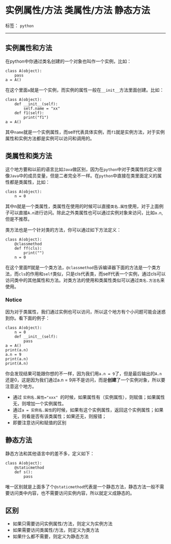 ﻿# 实例属性/方法 类属性/方法 静态方法

标签： `python`

---

## 实例属性和方法  

在python中你通过类名创建的一个对象也叫作一个实例，比如：  

    class A(object):
        pass
    a = A()  
    
在这个里面`a`就是一个实例，而实例的属性一般在`__init__`方法里面创建。比如：  

    class A(object):
        def __init__(self):
            self.name = "xx"
        def f1(self):
            print("f1")
    a = A()    
    
其中`name`就是一个实例属性，而self代表具体实例，而`f1`就是实例方法，对于实例属性和实例方法都是实例可以访问和调用的。  

## 类属性和类方法  

这个地方要和以前的语言比如`Java`做区别，因为在`python`中对于类属性的定义很像`Java`中的成员变量，但是二者完全不一样。在`python`中直接在类里面定义的属性都是类属性，比如：  

    class A(object):
        n = 0   
其中n就是一个类属性，类属性在使用的时候可以直接`类名.属性`使用，对于上面例子可以直接`A.n`进行访问。除此之外类属性也可以通过实例对象来访问，比如`a.n`,但是不推荐。  

类方法也是一个针对类的方法，你可以通过如下方法定义：  

    class A(object):
        @classmethod
        def ff(cls):
            print("")
        n = 0   
        
在这个里面ff就是一个类方法，`@classmethod`告诉编译器下面的方法是一个类方法，而`cls`的作用和`self`类似，只是cls代表类，而self代表一个实例，通过cls可以访问类中的其他属性和方法。对类方法的使用和类属性类似可以通过`类名.方法名`来使用。  
### Notice  

因为对于类属性，我们通过实例也可以访问，所以这个地方有个小问题可能会迷惑到你。看下面的例子：  

    class A(object):
        n = 0
        def __init__(self):
            pass
    a = A()
    print(a.n)
    a.n = 9
    print(a.n)
    print(A.n)  
    
你会发现结果可能跟你想的不一样，因为我们用`a.n = 9`了，但是最后输出的`A.n`还是0，这是因为我们通过a.n = 9并不是访问，而是**创建**了一个实例对象，所以要注意这个地方。  

* 通过 `实例名.属性="xxx" `的时候，如果属性有（实例属性），则赋值；如果属性无，则增加一个实例属性。
* 通过`a = 实例名.属性`的时候，如果有这个实例属性，返回这个实例属性；如果无，则看是否有该类属性；如果还无，则报错；
* 即要注意访问和赋值的区别  

## 静态方法   

静态方法和其他语言中的差不多，定义如下：  

    class A(object):
        @staticmethod
        def s():
            pass  
            
唯一区别就是上面多了个`@staticmethod`代表是一个静态方法，静态方法一般不需要访问类中内容，也不需要访问实例内容，所以就定义成静态的。  

## 区别  

* 如果只需要访问实例属性/方法，则定义为实例方法
* 如果需要访问类属性/方法，则定义为类方法
* 如果什么都不需要，则定义为静态方法








